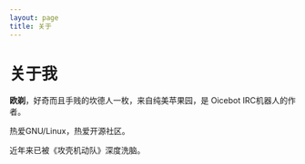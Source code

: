 ```yaml
---
layout: page
title: 关于
---
```

# 关于我

**欧剃**，好奇而且手贱的坎德人一枚，来自纯美苹果园，是 Oicebot IRC机器人的作者。

热爱GNU/Linux，热爱开源社区。

近年来已被《攻壳机动队》深度洗脑。
